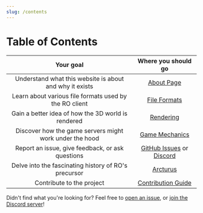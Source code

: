 ```yaml
---
slug: /contents
---
```


# Table of Contents

|                        Your goal                        |                                                           Where you should go                                                            |
| :-----------------------------------------------------: | :--------------------------------------------------------------------------------------------------------------------------------------: |
| Understand what this website is about and why it exists |                                                          [About Page](/about/)                                                           |
| Learn about various file formats used by the RO client  |                                                      [File Formats](/file-formats/)                                                      |
|   Gain a better idea of how the 3D world is rendered    |                                                         [Rendering](/rendering/)                                                         |
| Discover how the game servers might work under the hood |                                                    [Game Mechanics](/game-mechanics/)                                                    |
|    Report an issue, give feedback, or ask questions     | [GitHub Issues](https://github.com/RagnarokResearchLab/ragnarokresearchlab.github.io/issues) or [Discord](https://discord.gg/7RFdMNrySy) |
|  Delve into the fascinating history of RO's precursor   |                                                          [Arcturus](/arcturus/)                                                          |
|                Contribute to the project                |                                                   [Contribution Guide](/contributing/)                                                   |

Didn't find what you're looking for? Feel free to [open an issue](https://github.com/RagnarokResearchLab/ragnarokresearchlab.github.io/issues/new), or [join the Discord server](https://discord.gg/7RFdMNrySy)!
